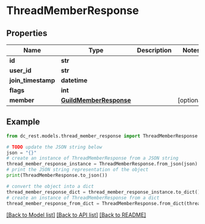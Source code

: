 # ThreadMemberResponse


## Properties

Name | Type | Description | Notes
------------ | ------------- | ------------- | -------------
**id** | **str** |  | 
**user_id** | **str** |  | 
**join_timestamp** | **datetime** |  | 
**flags** | **int** |  | 
**member** | [**GuildMemberResponse**](GuildMemberResponse.md) |  | [optional] 

## Example

```python
from dc_rest.models.thread_member_response import ThreadMemberResponse

# TODO update the JSON string below
json = "{}"
# create an instance of ThreadMemberResponse from a JSON string
thread_member_response_instance = ThreadMemberResponse.from_json(json)
# print the JSON string representation of the object
print(ThreadMemberResponse.to_json())

# convert the object into a dict
thread_member_response_dict = thread_member_response_instance.to_dict()
# create an instance of ThreadMemberResponse from a dict
thread_member_response_from_dict = ThreadMemberResponse.from_dict(thread_member_response_dict)
```
[[Back to Model list]](../README.md#documentation-for-models) [[Back to API list]](../README.md#documentation-for-api-endpoints) [[Back to README]](../README.md)


